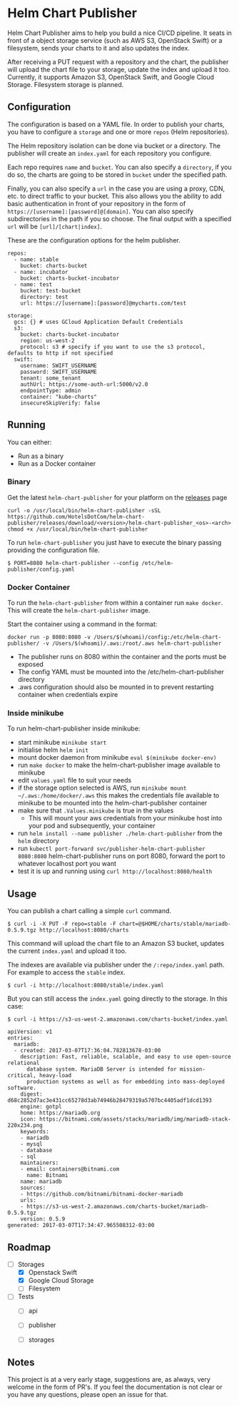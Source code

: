 # Helm Chart Publisher
Helm Chart Publisher aims to help you build a nice CI/CD pipeline. It seats in front of a object storage service (such as AWS S3, OpenStack Swift) or a filesystem, sends your charts to it and also updates the index.

After receiving a PUT request with a repository and the chart, the publisher will upload the chart file to your storage, update the index and upload it too. Currently, it supports Amazon S3, OpenStack Swift, and Google Cloud Storage. Filesystem storage is planned.

## Configuration
The configuration is based on a YAML file. In order to publish your charts, you have to configure a `storage` and one or more `repos` (Helm repositories).

The Helm repository isolation can be done via bucket or a directory. The publisher will create an `index.yaml` for each repository you configure.

Each repo requires `name` and `bucket`. You can also specify a `directory`, if you do so, the charts are going to be stored in `bucket` under the specified path.

Finally, you can also specify a `url` in the case you are using a proxy, CDN, etc. to direct traffic to your bucket. This also allows you the ability to add basic authentication in front of your repository in the form of `https://[username]:[password]@[domain]`. You can also specify subdirectories in the path if you so choose. The final output with a specified `url` will be `[url]/[chart|index]`.

These are the configuration options for the helm publisher.

```
repos:
  - name: stable
    bucket: charts-bucket
  - name: incubator
    bucket: charts-bucket-incubator
  - name: test
    bucket: test-bucket
    directory: test
    url: https://[username]:[password]@mycharts.com/test

storage:
  gcs: {} # uses GCloud Application Default Credentials
  s3:
    bucket: charts-bucket-incubator
    region: us-west-2
    protocol: s3 # specify if you want to use the s3 protocol, defaults to http if not specified
  swift:
    username: SWIFT_USERNAME
    password: SWIFT_USERNAME
    tenant: some_tenant
    authUrl: https://some-auth-url:5000/v2.0
    endpointType: admin
    container: "kube-charts"
    insecureSkipVerify: false
```

## Running
You can either:
- Run as a binary
- Run as a Docker container

### Binary
Get the latest `helm-chart-publisher` for your platform on the [releases](https://github.com/HotelsDotCom/helm-chart-publisher/releases) page
```
curl -o /usr/local/bin/helm-chart-publisher -sSL https://github.com/HotelsDotCom/helm-chart-publisher/releases/download/<version>/helm-chart-publisher_<os>-<arch>
chmod +x /usr/local/bin/helm-chart-publisher
```

To run `helm-chart-publisher` you just have to execute the binary passing providing the configuration file.

```shell
$ PORT=8080 helm-chart-publisher --config /etc/helm-publisher/config.yaml
```

### Docker Container
To run the `helm-chart-publisher` from within a container run `make docker`. This will create the `helm-chart-publisher`
image.

Start the container using a command in the format:
```
docker run -p 8080:8080 -v /Users/$(whoami)/config:/etc/helm-chart-publisher/ -v /Users/$(whoami)/.aws:/root/.aws helm-chart-publisher
```

- The publisher runs on 8080 within the container and the ports must be exposed
- The config YAML must be mounted into the /etc/helm-chart-publisher directory
- .aws configuration should also be mounted in to prevent restarting container when credentials expire


### Inside minikube
To run helm-chart-publisher inside minikube:
- start minikube `minikube start`
- initialise helm `helm init`
- mount docker daemon from minikube `eval $(minikube docker-env)`
- run `make docker` to make the helm-chart-publisher image available to minikube
- edit `values.yaml` file to suit your needs
- if the storage option selected is AWS, run `minikube mount ~/.aws:/home/docker/.aws` this makes the credentials file available to
minikube to be mounted into the helm-chart-publisher container
- make sure that `.Values.minikube` is true in the values
  - This will mount your aws credentials from your minikube host into your pod and subsequently, your container
- run `helm install --name publisher ./helm-chart-publisher` from the `helm` directory
- run `kubectl port-forward svc/publisher-helm-chart-publisher 8080:8080` helm-chart-publisher runs on port 8080,
forward the port to whatever localhost port you want
- test it is up and running using `curl http://localhost:8080/health`


## Usage 

You can publish a chart calling a simple `curl` command.

```
$ curl -i -X PUT -F repo=stable -F chart=@$HOME/charts/stable/mariadb-0.5.9.tgz http://localhost:8080/charts
```

This command will upload the chart file to an Amazon S3 bucket, updates the current `index.yaml` and upload it too.

The indexes are available via publisher under the `/:repo/index.yaml` path. For example to access the `stable` index.
```
$ curl -i http://localhost:8080/stable/index.yaml
```
But you can still access the `index.yaml` going directly to the storage. In this case:
```
$ curl -i https://s3-us-west-2.amazonaws.com/charts-bucket/index.yaml

apiVersion: v1
entries:
  mariadb:
  - created: 2017-03-07T17:36:04.782813678-03:00
    description: Fast, reliable, scalable, and easy to use open-source relational
      database system. MariaDB Server is intended for mission-critical, heavy-load
      production systems as well as for embedding into mass-deployed software.
    digest: d68c2852d7ac3e431cc65278d3ab74946b28479319a5707bc4405adf1dcd1393
    engine: gotpl
    home: https://mariadb.org
    icon: https://bitnami.com/assets/stacks/mariadb/img/mariadb-stack-220x234.png
    keywords:
    - mariadb
    - mysql
    - database
    - sql
    maintainers:
    - email: containers@bitnami.com
      name: Bitnami
    name: mariadb
    sources:
    - https://github.com/bitnami/bitnami-docker-mariadb
    urls:
    - https://s3-us-west-2.amazonaws.com/charts-bucket/mariadb-0.5.9.tgz
    version: 0.5.9
generated: 2017-03-07T17:34:47.965508312-03:00

```


## Roadmap
- [ ] Storages
  - [x] Openstack Swift
  - [x] Google Cloud Storage
  - [ ] Filesystem
- [ ] Tests
  - [ ] api
  - [ ] publisher
  - [ ] storages
  
  
## Notes
This project is at a very early stage, suggestions are, as always, very welcome in the form of PR's. If you feel the documentation is not clear or you have any questions, please open an issue for that.
